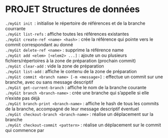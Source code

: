 # PROJET Structures de données

`./myGit init `: initialise le répertoire de références et de la branche courrante   
`./myGit list-refs` : affiche toutes les références existantes  
`./myGit create-ref <name> <hash>` : crée la référence <name> qui pointe vers le commit correspondant au <hash> donné  
`./myGit delete-ref <name>` : supprime la référence name  
`./myGit add <elem> [<elem2> ...]` : ajoute un ou plusieurs fichiers/répertoires à la zone de préparation (prochain commit)  
`./myGit clear-add` : vide la zone de préparation  
`./myGit list-add` : affiche le contenu de la zone de préparation  
`./myGit commit <branch name> [-m <message>]` : effectue un commit sur une branche, avec ou sans message descriptif  
`./myGit get-current-branch` : affiche le nom de la branche courante  
`./myGit branch <branch-name>` : crée une branche qui s’appelle <branch-name> si elle n’existe pas déjà  
`./myGit branch-print <branch-name>` : affiche le hash de tous les commits de la branche, accompagné de leur message descriptif éventuel  
`./myGit checkout-branch <branch-name>` : réalise un déplacement sur la branche <branch-name>  
`./myGit checkout-commit <pattern>` : réalise un déplacement sur le commit qui commence par <pattern>  
